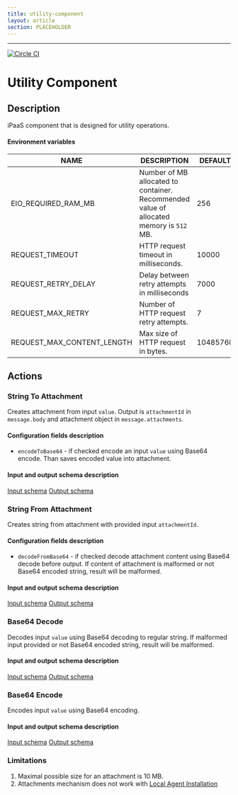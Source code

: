 ```yaml
---
title: utility-component
layout: article
section: PLACEHOLDER
---
```

---

[![Circle CI][circle-image]][circle-url]

# Utility Component 
## Description
iPaaS component that is designed for utility operations.

#### Environment variables 
| NAME                       | DESCRIPTION                                                                             | DEFAULT   | OPTIONAL |
|----------------------------|-----------------------------------------------------------------------------------------|-----------|----------|
| EIO_REQUIRED_RAM_MB        | Number of MB allocated to container. Recommended value of allocated memory is `512` MB. | 256       | true     |
| REQUEST_TIMEOUT            | HTTP request timeout in milliseconds.                                                   | 10000     | true     |
| REQUEST_RETRY_DELAY        | Delay between retry attempts in milliseconds                                            | 7000      | true     |
| REQUEST_MAX_RETRY          | Number of HTTP request retry attempts.                                                  | 7         | true     |
| REQUEST_MAX_CONTENT_LENGTH | Max size of HTTP request in bytes.                                                      | 10485760 | true     |

## Actions

### String To Attachment
Creates attachment from input `value`. Output is `attachmentId` in `message.body` and attachment object in `message.attachments`.
#### Configuration fields description
* `encodeToBase64` - if checked encode an input `value` using Base64 encode. Than saves encoded value into attachment. 
#### Input and output schema description
[Input schema](lib/schemas/upload.in.json) 
[Output schema](lib/schemas/upload.out.json)

### String From Attachment
Creates string from attachment with provided input `attachmentId`. 
#### Configuration fields description
* `decodeFromBase64` - if checked decode attachment content using Base64 decode before output. If content of attachment is malformed or not Base64 encoded string, result will be malformed.  
#### Input and output schema description
[Input schema](lib/schemas/download.in.json) 
[Output schema](lib/schemas/download.out.json)

### Base64 Decode
Decodes input `value` using Base64 decoding to regular string. If malformed input provided or not Base64 encoded string, result will be malformed. 
#### Input and output schema description
[Input schema](lib/schemas/base64.in.json) 
[Output schema](lib/schemas/base64.out.json)

### Base64 Encode
Encodes input `value` using Base64 encoding.
#### Input and output schema description
[Input schema](lib/schemas/base64.in.json) 
[Output schema](lib/schemas/base64.out.json)

### Limitations
1. Maximal possible size for an attachment is 10 MB.
2. Attachments mechanism does not work with [Local Agent Installation](https://support.elastic.io/support/solutions/articles/14000076461-announcing-the-local-agent-)

[circle-image]: https://circleci.com/gh/elasticio/utility-component/tree/master.svg?style=svg&circle-token=b94cb1063f2907ae74bb4a87e220e95491c932d1
[circle-url]: https://circleci.com/gh/elasticio/utility-component/tree/master
